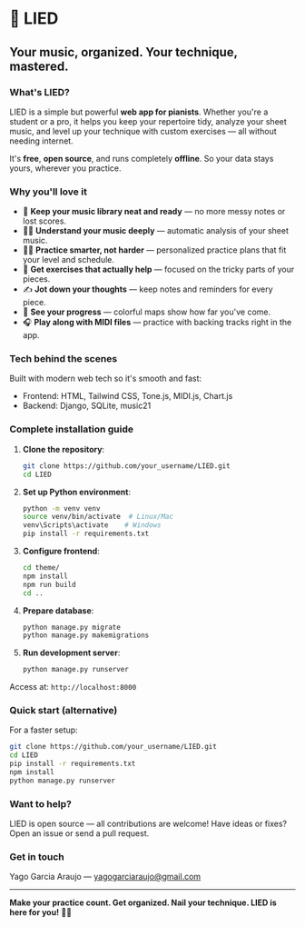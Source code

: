 # 🎹 LIED

## Your music, organized. Your technique, mastered.


### What's LIED?

LIED is a simple but powerful **web app for pianists**. Whether you're a student or a pro, it helps you keep your repertoire tidy, analyze your sheet music, and level up your technique with custom exercises — all without needing internet.

It's **free**, **open source**, and runs completely **offline**. So your data stays yours, wherever you practice.


### Why you'll love it

* 🎵 **Keep your music library neat and ready** — no more messy notes or lost scores.
* 🕵️‍♂️ **Understand your music deeply** — automatic analysis of your sheet music.
* 🏃‍♂️ **Practice smarter, not harder** — personalized practice plans that fit your level and schedule.
* 💪 **Get exercises that actually help** — focused on the tricky parts of your pieces.
* ✍️ **Jot down your thoughts** — keep notes and reminders for every piece.
* 🎯 **See your progress** — colorful maps show how far you've come.
* 🎧 **Play along with MIDI files** — practice with backing tracks right in the app.


### Tech behind the scenes

Built with modern web tech so it's smooth and fast:

* Frontend: HTML, Tailwind CSS, Tone.js, MIDI.js, Chart.js
* Backend: Django, SQLite, music21


### Complete installation guide

1. **Clone the repository**:
   ```bash
   git clone https://github.com/your_username/LIED.git
   cd LIED
   ```

2. **Set up Python environment**:
   ```bash
   python -m venv venv
   source venv/bin/activate  # Linux/Mac
   venv\Scripts\activate    # Windows
   pip install -r requirements.txt
   ```

3. **Configure frontend**:
   ```bash
   cd theme/
   npm install
   npm run build
   cd ..
   ```

4. **Prepare database**:
   ```bash
   python manage.py migrate
   python manage.py makemigrations
   ```

5. **Run development server**:
   ```bash
   python manage.py runserver
   ```

Access at: `http://localhost:8000`


### Quick start (alternative)

For a faster setup:
```bash
git clone https://github.com/your_username/LIED.git
cd LIED
pip install -r requirements.txt
npm install
python manage.py runserver
```


### Want to help?

LIED is open source — all contributions are welcome! Have ideas or fixes? Open an issue or send a pull request.


### Get in touch

Yago Garcia Araujo — [yagogarciaraujo@gmail.com](mailto:yagogarciaaraujo@gmail.com)

---

**Make your practice count. Get organized. Nail your technique. LIED is here for you!** 🎹🔥

